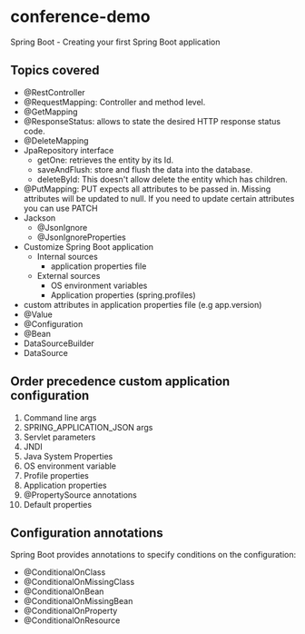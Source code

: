 # conference-demo
Spring Boot - Creating your first Spring Boot application
## Topics covered
- @RestController
- @RequestMapping: Controller and method level.
- @GetMapping
- @ResponseStatus: allows to state the desired HTTP response status code.
- @DeleteMapping
- JpaRepository interface
    - getOne: retrieves the entity by its Id.
    - saveAndFlush: store and flush the data into the database.
    - deleteById: This doesn't allow delete the entity which has children.
- @PutMapping: PUT expects all attributes to be passed in. Missing attributes will be updated to null. If you need to update certain attributes you can use PATCH
- Jackson
    - @JsonIgnore
    - @JsonIgnoreProperties
- Customize Spring Boot application
    - Internal sources
        - application properties file
    - External sources
        - OS environment variables
        - Application properties (spring.profiles)
- custom attributes in application properties file (e.g app.version)
- @Value
- @Configuration
- @Bean
- DataSourceBuilder
- DataSource
        
## Order precedence custom application configuration
1. Command line args
2. SPRING_APPLICATION_JSON args
3. Servlet parameters
4. JNDI
5. Java System Properties
6. OS environment variable
7. Profile properties
8. Application properties
9. @PropertySource annotations
10. Default properties

## Configuration annotations
Spring Boot provides annotations to specify conditions on the configuration:
- @ConditionalOnClass
- @ConditionalOnMissingClass
- @ConditionalOnBean
- @ConditionalOnMissingBean
- @ConditionalOnProperty
- @ConditionalOnResource
